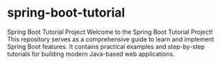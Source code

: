 # spring-boot-tutorial
Spring Boot Tutorial Project Welcome to the Spring Boot Tutorial Project! This repository serves as a comprehensive guide to learn and implement Spring Boot features. It contains practical examples and step-by-step tutorials for building modern Java-based web applications.  
